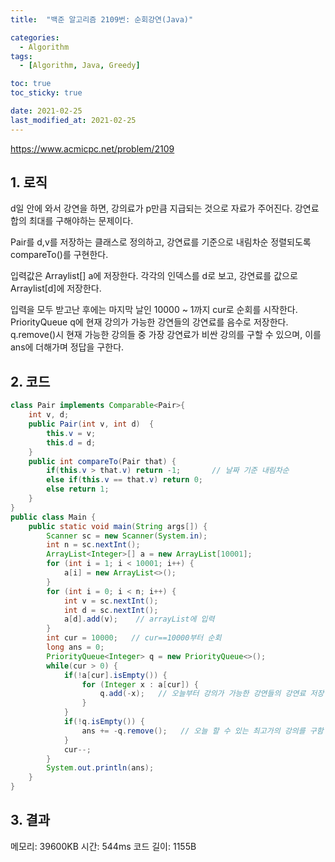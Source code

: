 ```yaml
---
title:  "백준 알고리즘 2109번: 순회강연(Java)"

categories: 
  - Algorithm
tags: 
  - [Algorithm, Java, Greedy]

toc: true
toc_sticky: true

date: 2021-02-25
last_modified_at: 2021-02-25
---
```

<a>https://www.acmicpc.net/problem/2109</a>

## 1. 로직

d일 안에 와서 강연을 하면, 강의료가 p만큼 지급되는 것으로 자료가 주어진다. 강연료 합의 최대를 구해야하는 문제이다.   

Pair를 d,v를 저장하는 클래스로 정의하고, 강연료를 기준으로 내림차순 정렬되도록 compareTo()를 구현한다. 

입력값은 Arraylist<Integer>[] a에 저장한다. 각각의 인덱스를 d로 보고, 강연료를 값으로 Arraylist[d]에 저장한다.

입력을 모두 받고난 후에는 마지막 날인 10000 ~ 1까지 cur로 순회를 시작한다.   
PriorityQueue<Integer> q에 현재 강의가 가능한 강연들의 강연료를 음수로 저장한다.    
q.remove()시 현재 가능한 강의들 중 가장 강연료가 비싼 강의를 구할 수 있으며, 이를 ans에 더해가며 정답을 구한다.

## 2. 코드

```java
class Pair implements Comparable<Pair>{
    int v, d;
    public Pair(int v, int d)  {
        this.v = v;
        this.d = d;
    }
    public int compareTo(Pair that) {
        if(this.v > that.v) return -1;       // 날짜 기준 내림차순
        else if(this.v == that.v) return 0;
        else return 1;
    }
}
public class Main {
    public static void main(String args[]) {
        Scanner sc = new Scanner(System.in);
        int n = sc.nextInt();
        ArrayList<Integer>[] a = new ArrayList[10001];
        for (int i = 1; i < 10001; i++) {
            a[i] = new ArrayList<>();
        }
        for (int i = 0; i < n; i++) {
            int v = sc.nextInt();
            int d = sc.nextInt();
            a[d].add(v);    // arrayList에 입력
        }
        int cur = 10000;   // cur==10000부터 순회
        long ans = 0;
        PriorityQueue<Integer> q = new PriorityQueue<>();
        while(cur > 0) {
            if(!a[cur].isEmpty()) {
                for (Integer x : a[cur]) {
                    q.add(-x);   // 오늘부터 강의가 가능한 강연들의 강연료 저장
                }
            }
            if(!q.isEmpty()) {
                ans += -q.remove();   // 오늘 할 수 있는 최고가의 강의를 구함
            }
            cur--;
        }
        System.out.println(ans);
    }
}
```

## 3. 결과

메모리: 39600KB   시간: 544ms   코드 길이: 1155B